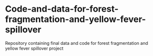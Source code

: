 # Code-and-data-for-forest-fragmentation-and-yellow-fever-spillover
Repository containing final data and code for forest fragmentation and yellow fever spillover project

